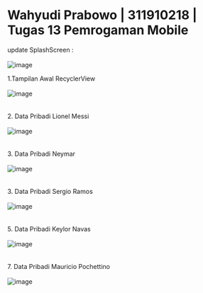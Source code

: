 # Wahyudi Prabowo | 311910218 | Tugas 13 Pemrogaman Mobile

update SplashScreen :
<br><br>
![image](https://user-images.githubusercontent.com/85074523/175606354-539604b8-30ce-44c4-ab5b-198f7f85b4d7.png)

1.Tampilan Awal RecyclerView
<br><br>
![image](https://user-images.githubusercontent.com/85074523/174661784-de4e01bf-1ba0-43fc-a7cf-61316e17bcdc.png)
<br><br><br>
2. Data Pribadi Lionel Messi
<br><br>
![image](https://user-images.githubusercontent.com/85074523/174662047-1c3a946a-4193-49d0-96a5-68ab57968988.png)
<br><br><br>
3. Data Pribadi Neymar
<br><br>
![image](https://user-images.githubusercontent.com/85074523/174662156-ddfc5480-1a95-41a4-a9d8-e42a72f42aa0.png)
<br><br><br>
3. Data Pribadi Sergio Ramos
<br><br>
![image](https://user-images.githubusercontent.com/85074523/174662461-f16d9bc9-ae1e-47fd-8511-aec0e6b99d4c.png)
<br><br><br>
5. Data Pribadi Keylor Navas
<br><br>
![image](https://user-images.githubusercontent.com/85074523/174662531-398ba976-68ed-487d-9e4d-b6e60e20fe45.png)
<br><br><br>
7. Data Pribadi Mauricio Pochettino
<br><br>
![image](https://user-images.githubusercontent.com/85074523/174662586-36a7562c-2ae9-410c-ab2f-6404c682e6ab.png)
